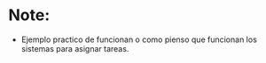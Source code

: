 # Note:
- Ejemplo practico de funcionan o como pienso que funcionan los sistemas para asignar tareas.